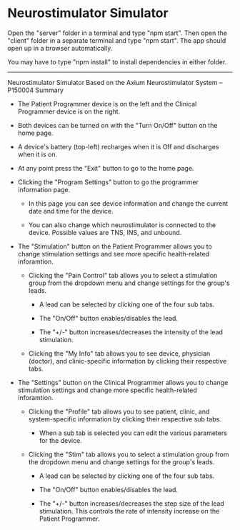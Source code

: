 # Neurostimulator Simulator
 
Open the "server" folder in a terminal and type "npm start".
Then open the "client" folder in a separate terminal and type "npm start".
The app should open up in a browser automatically. 

You may have to type "npm install" to install dependencies in either folder.

----------------------------------------------------------------------------------------------------

Neurostimulator Simulator
Based on the Axium Neurostimulator System – P150004
Summary
- The Patient Programmer device is on the left and the Clinical Programmer device is on the right.

- Both devices can be turned on with the "Turn On/Off" button on the home page.

- A device's battery (top-left) recharges when it is Off and discharges when it is on.

- At any point press the "Exit" button to go to the home page.

- Clicking the "Program Settings" button to go the programmer information page.

  - In this page you can see device information and change the current date and time for the device.

  - You can also change which neurostimulator is connected to the device. Possible values are TNS, INS, and unbound.

- The "Stimulation" button on the Patient Programmer allows you to change stimulation settings and see more specific health-related inforamtion.

  - Clicking the "Pain Control" tab allows you to select a stimulation group from the dropdown menu and change settings for the group's leads.

    - A lead can be selected by clicking one of the four sub tabs.

    - The "On/Off" button enables/disables the lead.

    - The "+/-" button increases/decreases the intensity of the lead stimulation.

  - Clicking the "My Info" tab allows you to see device, physician (doctor), and clinic-specific information by clicking their respective tabs.

- The "Settings" button on the Clinical Programmer allows you to change stimulation settings and change more specific health-related inforamtion.

  - Clicking the "Profile" tab allows you to see patient, clinic, and system-specific information by clicking their respective sub tabs.

    - When a sub tab is selected you can edit the various parameters for the device.

  - Clicking the "Stim" tab allows you to select a stimulation group from the dropdown menu and change settings for the group's leads.

    - A lead can be selected by clicking one of the four sub tabs.

    - The "On/Off" button enables/disables the lead.

    - The "+/-" button increases/decreases the step size of the lead stimulation. This controls the rate of intensity increase on the Patient Programmer.